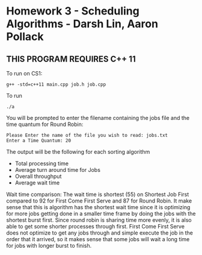 # Homework 3 - Scheduling Algorithms - Darsh Lin, Aaron Pollack

## THIS PROGRAM REQUIRES C++ 11

To run on CS1:

```
g++ -std=c++11 main.cpp job.h job.cpp
```

To run

```
./a
```

You will be prompted to enter the filename containing the jobs file and the time quantum for Round Robin:

```
Please Enter the name of the file you wish to read: jobs.txt
Enter a Time Quantum: 20
```

The output will be the following for each sorting algorithm

- Total processing time
- Average turn around time for Jobs
- Overall throughput
- Average wait time


Wait time comparison:
  The wait time is shortest (55) on Shortest Job First compared to 92 for First Come First Serve and 87 for Round Robin. It make sense that this is algorithm has the shortest wait time since it is optimizing for more jobs getting done in a smaller time frame by doing the jobs with the shortest burst first. Since round robin is sharing time more evenly, it is also able to get some shorter processes through first. First Come First Serve does not optimize to get any jobs through and simple execute the job in the order that it arrived, so it makes sense that some jobs will wait a long time for jobs with longer burst to finish.
